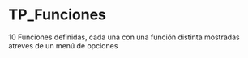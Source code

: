 # TP_Funciones
10 Funciones definidas, cada una con una función distinta mostradas atreves de un menú de opciones
